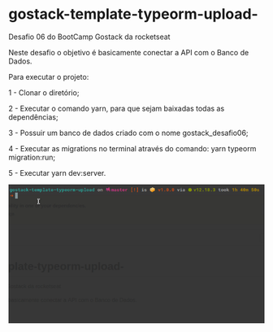 # gostack-template-typeorm-upload-

Desafio 06 do BootCamp Gostack da rocketseat 

Neste desafio o objetivo é basicamente conectar a API com o Banco de Dados.

Para executar o projeto: 

1 - Clonar o diretório;

2 - Executar o comando yarn, para que sejam baixadas todas as dependências;

3 - Possuir um banco de dados criado com o nome gostack_desafio06;

4 - Executar as migrations no terminal através do comando: yarn typeorm migration:run;

5 - Executar yarn dev:server.

![Alt Text](https://github.com/gbaviera/gostack-template-typeorm-upload/blob/master/run_project.gif)
